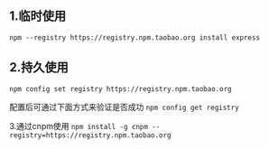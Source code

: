 ## 1.临时使用
`npm --registry https://registry.npm.taobao.org install express`

## 2.持久使用
`npm config set registry https://registry.npm.taobao.org`

配置后可通过下面方式来验证是否成功 
`npm config get registry`

3.通过cnpm使用
`npm install -g cnpm --registry=https://registry.npm.taobao.org`
